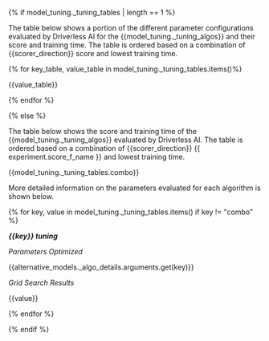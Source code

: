 {% if model_tuning._tuning_tables | length == 1 %}

The table below shows a portion of the different parameter configurations evaluated by Driverless AI for the {{model_tuning._tuning_algos}} and their score and training time.  The table is ordered based on a combination of {{scorer_direction}} score and lowest training time. 

{% for key_table, value_table in model_tuning._tuning_tables.items()%}

{{value_table}}

{% endfor %}

{% else %}

The table below shows the score and training time of the {{model_tuning._tuning_algos}} evaluated by Driverless AI.  The table is ordered based on a combination of {{scorer_direction}}  {{ experiment.score_f_name }} and lowest training time.

{{model_tuning._tuning_tables.combo}}

More detailed information on the parameters evaluated for each algorithm is shown below.

{% for key, value in model_tuning._tuning_tables.items() if key != "combo" %}

***{{key}} tuning***

*Parameters Optimized*

{{alternative_models._algo_details.arguments.get(key)}}

*Grid Search Results*

{{value}}

{% endfor %}

{% endif %}

